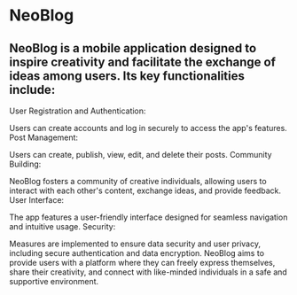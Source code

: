 # NeoBlog
## NeoBlog is a mobile application designed to inspire creativity and facilitate the exchange of ideas among users. Its key functionalities include:

User Registration and Authentication:

Users can create accounts and log in securely to access the app's features.
Post Management:

Users can create, publish, view, edit, and delete their posts.
Community Building:

NeoBlog fosters a community of creative individuals, allowing users to interact with each other's content, exchange ideas, and provide feedback.
User Interface:

The app features a user-friendly interface designed for seamless navigation and intuitive usage.
Security:

Measures are implemented to ensure data security and user privacy, including secure authentication and data encryption.
NeoBlog aims to provide users with a platform where they can freely express themselves, share their creativity, and connect with like-minded individuals in a safe and supportive environment.
